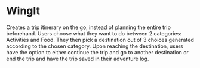 # WingIt
Creates a trip itinerary on the go, instead of planning the entire trip beforehand. Users choose what they want to do between 2 categories: Activities and Food. They then pick a destination out of 3 choices generated according to the chosen category. Upon reaching the destination, users have the option to either continue the trip and go to another destination or end the trip and have the trip saved in their adventure log.
